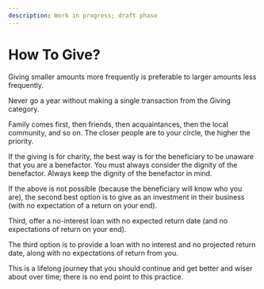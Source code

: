 ```yaml
---
description: Work in progress; draft phase
---
```


# How To Give?

Giving smaller amounts more frequently is preferable to larger amounts less frequently.

Never go a year without making a single transaction from the Giving category.

Family comes first, then friends, then acquaintances, then the local community, and so on. The closer people are to your circle, the higher the priority.

If the giving is for charity, the best way is for the beneficiary to be unaware that you are a benefactor. You must always consider the dignity of the benefactor. Always keep the dignity of the benefactor in mind.

If the above is not possible (because the beneficiary will know who you are), the second best option is to give as an investment in their business (with no expectation of a return on your end).

Third, offer a no-interest loan with no expected return date (and no expectations of return on your end).

The third option is to provide a loan with no interest and no projected return date, along with no expectations of return from you.

This is a lifelong journey that you should continue and get better and wiser about over time; there is no end point to this practice.
